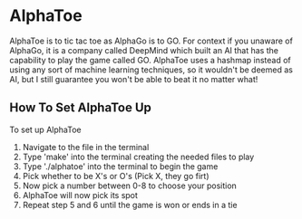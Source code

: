# AlphaToe
AlphaToe is to tic tac toe as AlphaGo is to GO. For context if you unaware of AlphaGo, it is a company called DeepMind which built an AI that has the capability
to play the game called GO. AlphaToe uses a hashmap instead of using any sort of machine learning techniques, so it wouldn't be deemed as AI, but I still guarantee 
you won't be able to beat it no matter what!

## How To Set AlphaToe Up
To set up AlphaToe 

1. Navigate to the file in the terminal
2. Type 'make' into the terminal creating the needed files to play
3. Type './alphatoe' into the terminal to begin the game
4. Pick whether to be X's or O's (Pick X, they go firt)
5. Now pick a number between 0-8 to choose your position
6. AlphaToe will now pick its spot 
7. Repeat step 5 and 6 until the game is won or ends in a tie 
